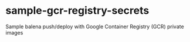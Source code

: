 # sample-gcr-registry-secrets
Sample balena push/deploy with Google Container Registry (GCR) private images
